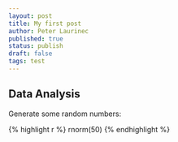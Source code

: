 ```yaml
---
layout: post
title: My first post
author: Peter Laurinec
published: true
status: publish
draft: false
tags: test
---
```

 
## Data Analysis
 
Generate some random numbers:
 

{% highlight r %}
rnorm(50)
{% endhighlight %}
 



